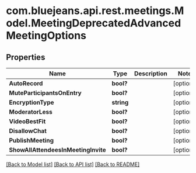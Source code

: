 # com.bluejeans.api.rest.meetings.Model.MeetingDeprecatedAdvancedMeetingOptions
## Properties

Name | Type | Description | Notes
------------ | ------------- | ------------- | -------------
**AutoRecord** | **bool?** |  | [optional] 
**MuteParticipantsOnEntry** | **bool?** |  | [optional] 
**EncryptionType** | **string** |  | [optional] 
**ModeratorLess** | **bool?** |  | [optional] 
**VideoBestFit** | **bool?** |  | [optional] 
**DisallowChat** | **bool?** |  | [optional] 
**PublishMeeting** | **bool?** |  | [optional] 
**ShowAllAttendeesInMeetingInvite** | **bool?** |  | [optional] 

[[Back to Model list]](../README.md#documentation-for-models) [[Back to API list]](../README.md#documentation-for-api-endpoints) [[Back to README]](../README.md)

